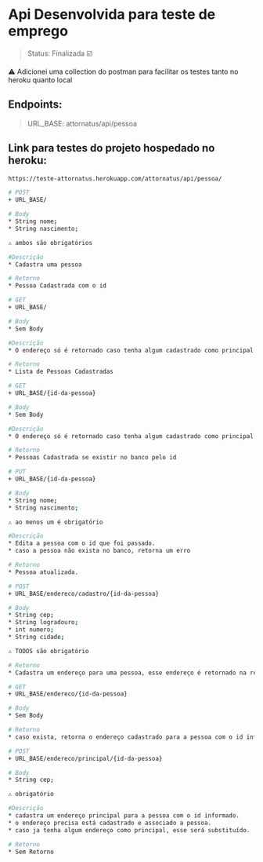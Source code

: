 # Api Desenvolvida para teste de emprego

> Status: Finalizada ☑️

⚠️ Adicionei uma collection do postman para facilitar os testes tanto no heroku quanto local

## Endpoints:

> URL_BASE: attornatus/api/pessoa

## Link para testes do projeto hospedado no heroku:

```bash
https://teste-attornatus.herokuapp.com/attornatus/api/pessoa/
```

```bash
# POST
+ URL_BASE/

# Body
* String nome;
* String nascimento;

⚠️ ambos são obrigatórios

#Descrição
* Cadastra uma pessoa

# Retorno
* Pessoa Cadastrada com o id
```

```bash
# GET
+ URL_BASE/

# Body
* Sem Body

#Descrição
* O endereço só é retornado caso tenha algum cadastrado como principal

# Retorno
* Lista de Pessoas Cadastradas
```

```bash
# GET
+ URL_BASE/{id-da-pessoa}

# Body
* Sem Body

#Descrição
* O endereço só é retornado caso tenha algum cadastrado como principal

# Retorno
* Pessoas Cadastrada se existir no banco pelo id
```

```bash
# PUT
+ URL_BASE/{id-da-pessoa}

# Body
* String nome;
* String nascimento;

⚠️ ao menos um é obrigatório

#Descrição
* Edita a pessoa com o id que foi passado.
* caso a pessoa não exista no banco, retorna um erro

# Retorno
* Pessoa atualizada.
```

```bash
# POST
+ URL_BASE/endereco/cadastro/{id-da-pessoa}

# Body
* String cep;
* String logradouro;
* int numero;
* String cidade;

⚠️ TODOS são obrigatório

# Retorno
* Cadastra um endereço para uma pessoa, esse endereço é retornado na resposta da requisição com o id.
```

```bash
# GET
+ URL_BASE/endereco/{id-da-pessoa}

# Body
* Sem Body

# Retorno
* caso exista, retorna o endereço cadastrado para a pessoa com o id informado
```

```bash
# POST
+ URL_BASE/endereco/principal/{id-da-pessoa}

# Body
* String cep;

⚠️ obrigatório

#Descrição
* cadastra um endereço principal para a pessoa com o id informado.
* o endereço precisa está cadastrado e associado a pessoa.
* caso ja tenha algum endereço como principal, esse será substituído.

# Retorno
* Sem Retorno
```
